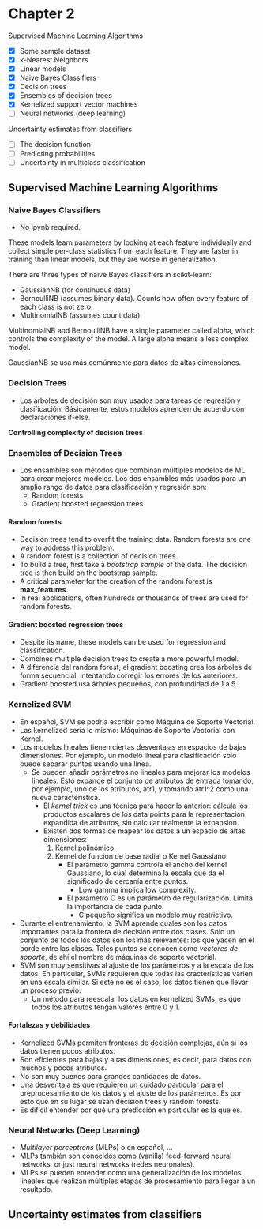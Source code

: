 # Chapter 2 
Supervised Machine Learning Algorithms
- [x] Some sample dataset
- [x] k-Nearest Neighbors
- [x] Linear models
- [x] Naive Bayes Classifiers
- [x] Decision trees
- [x] Ensembles of decision trees
- [x] Kernelized support vector machines
- [ ] Neural networks (deep learning)

Uncertainty estimates from classifiers
- [ ] The decision function
- [ ] Predicting probabilities
- [ ] Uncertainty in multiclass classification

## Supervised Machine Learning Algorithms
### Naive Bayes Classifiers
- No ipynb required.

These models learn parameters by looking at each feature individually and collect simple per-class statistics from each feature. They are faster in training than linear models, but they are worse in generalization.

There are three types of naive Bayes classifiers in scikit-learn:
- GaussianNB (for continuous data)
- BernoulliNB (assumes binary data). Counts how often every feature of each class is not zero.
- MultinomialNB (assumes count data)

MultinomialNB and BernoulliNB have a single parameter called alpha, which controls the complexity of the model. A large alpha means a less complex model.

GaussianNB se usa más comúnmente para datos de altas dimensiones.

### Decision Trees
- Los árboles de decisión son muy usados para tareas de regresión y clasificación. Básicamente, estos modelos aprenden de acuerdo con declaraciones if-else.

**Controlling complexity of decision trees**

### Ensembles of Decision Trees
- Los ensambles son métodos que combinan múltiples modelos de ML para crear mejores modelos. Los dos ensambles más usados para un amplio rango de datos para clasificación y regresión son:
  - Random forests
  - Gradient boosted regression trees

#### Random forests
- Decision trees tend to overfit the training data. Random forests are one way to address this problem.
- A random forest is a collection of decision trees.
- To build a tree, first take a *bootstrap sample* of the data. The decision tree is then build on the bootstrap sample.
- A critical parameter for the creation of the random forest is **max_features**.
- In real applications, often hundreds or thousands of trees are used for random forests.

#### Gradient boosted regression trees
- Despite its name, these models can be used for regression and classification.
- Combines multiple decision trees to create a more powerful model.
- A diferencia del random forest, el gradient boosting crea los árboles de forma secuencial, intentando corregir los errores de los anteriores.
- Gradient boosted usa árboles pequeños, con profundidad de 1 a 5.

### Kernelized SVM
- En español, SVM se podría escribir como Máquina de Soporte Vectorial.
- Las kernelized sería lo mismo: Máquinas de Soporte Vectorial con Kernel.
- Los modelos lineales tienen ciertas desventajas en espacios de bajas dimensiones. Por ejemplo, un modelo lineal para clasificación solo puede separar puntos usando una línea.
  - Se pueden añadir parámetros no lineales para mejorar los modelos lineales. Esto expande el conjunto de atributos de entrada tomando, por ejemplo, uno de los atributos, atr1, y tomando atr1^2 como una nueva característica. 
    - El *kernel trick* es una técnica para hacer lo anterior: cálcula los productos escalares de los data points para la representación expandida de atributos, sin calcular realmente la expansión.
    - Existen dos formas de mapear los datos a un espacio de altas dimensiones:
      1. Kernel polinómico.
      2. Kernel de función de base radial o Kernel Gaussiano.
          -  El parámetro gamma controla el ancho del kernel Gaussiano, lo cual determina la escala que da el significado de cercanía entre puntos.
             -  Low gamma implica low complexity.
          -  El parámetro C es un parámetro de regularización. Límita la importancia de cada punto.
             -  C pequeño significa un modelo muy restrictivo.
- Durante el entrenamiento, la SVM aprende cuales son los datos importantes para la frontera de decisión entre dos clases. Solo un conjunto de todos los datos son los más relevantes: los que yacen en el borde entre las clases. Tales puntos se conocen como *vectores de soporte*, de ahí el nombre de máquinas de soporte vectorial.
- SVM son muy sensitivas al ajuste de los parámetros y a la escala de los datos. En particular, SVMs requieren que todas las cracterísticas varien en una escala similar. Si este no es el caso, los datos tienen que llevar un proceso previo.
  - Un método para reescalar los datos en kernelized SVMs, es que todos los atributos tengan valores entre 0 y 1.
#### Fortalezas y debilidades
- Kernelized SVMs permiten fronteras de decisión complejas, aún si los datos tienen pocos atributos.
- Son eficientes para bajas y altas dimensiones, es decir, para datos con muchos y pocos atributos.
- No son muy buenos para grandes cantidades de datos.
- Una desventaja es que requieren un cuidado particular para el preprocesamiento de los datos y el ajuste de los parámetros. Es por esto que en su lugar se usan decision trees y random forests. 
- Es difícil entender por qué una predicción en particular es la que es.

### Neural Networks (Deep Learning)
- *Multilayer perceptrons* (MLPs) o en español, ...
- MLPs también son conocidos como (vanilla) feed-forward neural networks, or just neural networks (redes neuronales).
- MLPs se pueden entender como una generalización de los modelos lineales que realizan múltiples etapas de procesamiento para llegar a un resultado.


## Uncertainty estimates from classifiers



